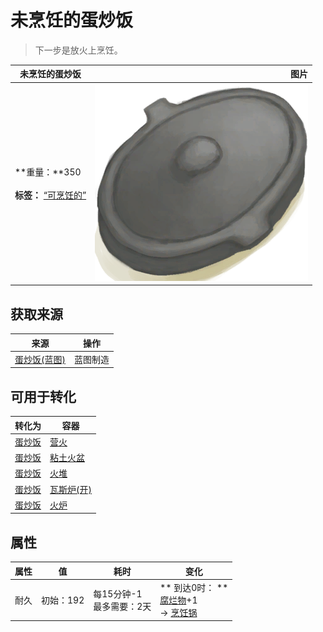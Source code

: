 # 未烹饪的蛋炒饭  
> 下一步是放火上烹饪。  
  
  未烹饪的蛋炒饭  |   图片   
 ----  |  ----:   
 **重量：**350<br><br>**标签：**	[“可烹饪的”](tag_Cookable.md)  |  ![](Sprite/CookingPotClosed.png)   
  
## 获取来源  
来源  |  操作  
----  |  ----  
[蛋炒饭(蓝图)](Bp_EggFriedRice.md)  |  蓝图制造  
## 可用于转化  
转化为  |  容器  
----  |  ----  
[蛋炒饭](EggFriedRice.md)  |  [营火](Campfire.md)  
[蛋炒饭](EggFriedRice.md)  |  [粘土火盆](ClayFirePit.md)  
[蛋炒饭](EggFriedRice.md)  |  [火堆](Fire.md)  
[蛋炒饭](EggFriedRice.md)  |  [瓦斯炉(开)](GasCookerOn.md)  
[蛋炒饭](EggFriedRice.md)  |  [火炉](Stove.md)  
## 属性   
属性  |  值  |  耗时  |  变化  
----  |  ----  |  ----  |  ----  
耐久  |  初始：192  |  每15分钟-1<br>最多需要：2天  |  ** 到达0时： **<br>[腐烂物](RottenRemains.md)+1 <br>→ [烹饪锅](CookingPot.md)  
